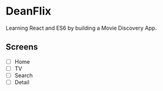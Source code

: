 # DeanFlix

Learning React and ES6 by building a Movie Discovery App.

## Screens

- [ ] Home
- [ ] TV
- [ ] Search
- [ ] Detail 
